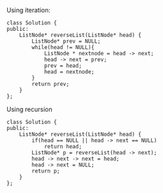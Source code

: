 Using iteration:
```
class Solution {
public:
    ListNode* reverseList(ListNode* head) {
        ListNode* prev = NULL;
        while(head != NULL){
            ListNode * nextnode = head -> next;
            head -> next = prev;
            prev = head;
            head = nextnode;
        }
        return prev;
    }
};
```
Using recursion
```
class Solution {
public:
    ListNode* reverseList(ListNode* head) {
        if(head == NULL || head -> next == NULL)
            return head;
        ListNode* p = reverseList(head -> next);
        head -> next -> next = head;
        head -> next = NULL;
        return p;
    }
};
```
<!--stackedit_data:
eyJoaXN0b3J5IjpbLTI4MTIxODM0Ml19
-->